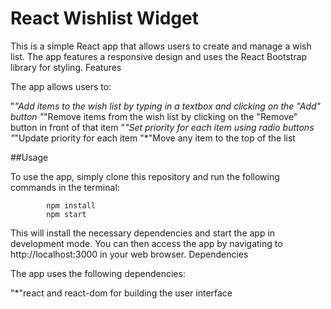 # React Wishlist Widget

This is a simple React app that allows users to create and manage a wish list. The app features a responsive design and uses the React Bootstrap library for styling.
Features

The app allows users to:

"*"Add items to the wish list by typing in a textbox and clicking on the "Add" button
"*"Remove items from the wish list by clicking on the "Remove" button in front of that item
"*"Set priority for each item using radio buttons
"*"Update priority for each item
"*"Move any item to the top of the list

##Usage

To use the app, simply clone this repository and run the following commands in the terminal:

            npm install
            npm start

This will install the necessary dependencies and start the app in development mode. You can then access the app by navigating to http://localhost:3000 in your web browser.
Dependencies

The app uses the following dependencies:

"*"react and react-dom for building the user interface
